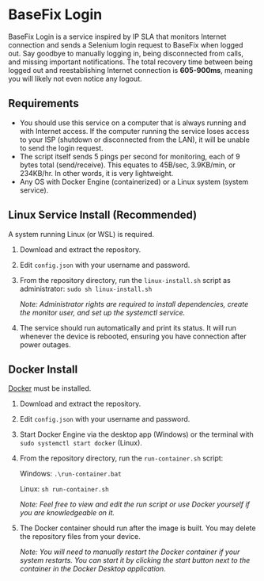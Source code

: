 # BaseFix Login

BaseFix Login is a service inspired by IP SLA that monitors Internet connection and sends a Selenium login request to BaseFix when logged out. Say goodbye to manually logging in, being disconnected from calls, and missing important notifications. The total recovery time between being logged out and reestablishing Internet connection is **605-900ms**, meaning you will likely not even notice any logout.

## Requirements

* You should use this service on a computer that is always running and with Internet access. If the computer running the service loses access to your ISP (shutdown or disconnected from the LAN), it will be unable to send the login request.
* The script itself sends 5 pings per second for monitoring, each of 9 bytes total (send/receive). This equates to 45B/sec, 3.9KB/min, or 234KB/hr. In other words, it is very lightweight.
* Any OS with Docker Engine (containerized) or a Linux system (system service).

## Linux Service Install (Recommended)

A system running Linux (or WSL) is required.

1. Download and extract the repository.
2. Edit `config.json` with your username and password.
3. From the repository directory, run the `linux-install.sh` script as administrator: `sudo sh linux-install.sh`

    *Note: Administrator rights are required to install dependencies, create the monitor user, and set up the systemctl service.*

4. The service should run automatically and print its status. It will run whenever the device is rebooted, ensuring you have connection after power outages.

## Docker Install

[Docker](https://www.docker.com/products/docker-desktop/) must be installed.

1. Download and extract the repository.
2. Edit `config.json` with your username and password.
3. Start Docker Engine via the desktop app (Windows) or the terminal with `sudo systemctl start docker` (Linux).
4. From the repository directory, run the `run-container.sh` script:

    Windows: `.\run-container.bat`

    Linux: `sh run-container.sh`

    *Note: Feel free to view and edit the run script or use Docker yourself if you are knowledgeable on it.*

5. The Docker container should run after the image is built. You may delete the repository files from your device.

    *Note: You will need to manually restart the Docker container if your system restarts. You can start it by clicking the start button next to the container in the Docker Desktop application.*

